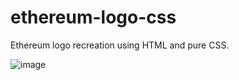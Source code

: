 # ethereum-logo-css
Ethereum logo recreation using HTML and pure CSS.

![image](https://user-images.githubusercontent.com/4659020/147502905-9bd69c16-0ccf-4d51-bbae-5174a2880294.png)

